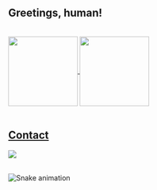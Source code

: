 ## Greetings, human! 
</br>

 <div>
  <a href="https://github.com/luuull">
  <img align="center" height="140" src="https://github-readme-stats.vercel.app/api?username=luuull&show_icons=true&theme=solarized-light&include_all_commits=true&count_private=true&hide=issues"/>
  <img align="center" height="140" src="https://github-readme-stats.vercel.app/api/top-langs/?username=luuull&layout=compact&langs_count=16&theme=solarized-light"/>
   
</div>
  
</br>

## Contact 
<div> 
  <a href="https://www.linkedin.com/in/luana-souza" target="_blank"><img src="https://img.shields.io/badge/-LinkedIn-%230077B5?style=for-the-badge&logo=linkedin&logoColor=white" target="_blank"></a> 
 </br>
</br>
 
  ![Snake animation](https://github.com/luuull/luuull/blob/output/github-contribution-grid-snake.svg)
 
</div>
